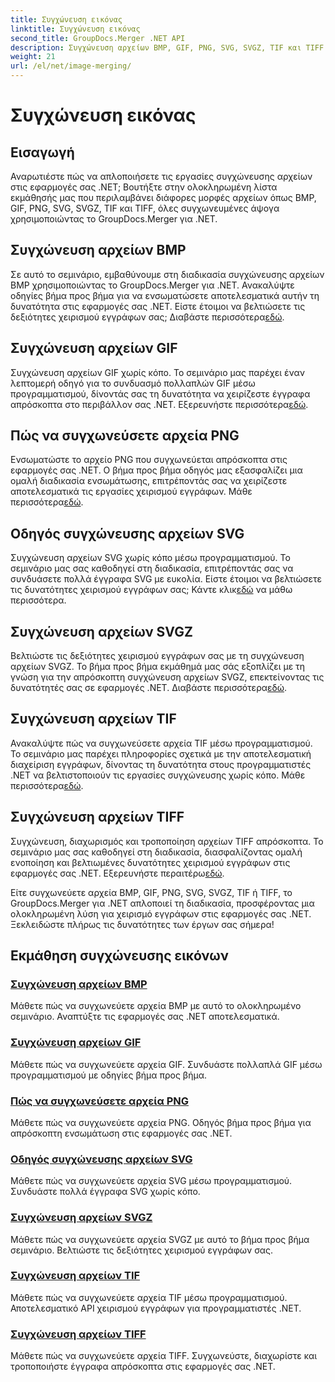 ```yaml
---
title: Συγχώνευση εικόνας
linktitle: Συγχώνευση εικόνας
second_title: GroupDocs.Merger .NET API
description: Συγχώνευση αρχείων BMP, GIF, PNG, SVG, SVGZ, TIF και TIFF απρόσκοπτα με το GroupDocs.Merger .NET. Ενσωματώστε αποτελεσματικά τη διαχείριση εγγράφων στις εφαρμογές σας .NET.
weight: 21
url: /el/net/image-merging/
---
```


# Συγχώνευση εικόνας

## Εισαγωγή

Αναρωτιέστε πώς να απλοποιήσετε τις εργασίες συγχώνευσης αρχείων στις εφαρμογές σας .NET; Βουτήξτε στην ολοκληρωμένη λίστα εκμάθησής μας που περιλαμβάνει διάφορες μορφές αρχείων όπως BMP, GIF, PNG, SVG, SVGZ, TIF και TIFF, όλες συγχωνευμένες άψογα χρησιμοποιώντας το GroupDocs.Merger για .NET.

## Συγχώνευση αρχείων BMP

 Σε αυτό το σεμινάριο, εμβαθύνουμε στη διαδικασία συγχώνευσης αρχείων BMP χρησιμοποιώντας το GroupDocs.Merger για .NET. Ανακαλύψτε οδηγίες βήμα προς βήμα για να ενσωματώσετε αποτελεσματικά αυτήν τη δυνατότητα στις εφαρμογές σας .NET. Είστε έτοιμοι να βελτιώσετε τις δεξιότητες χειρισμού εγγράφων σας; Διαβάστε περισσότερα[εδώ](./merge-bmp-files/).

## Συγχώνευση αρχείων GIF

 Συγχώνευση αρχείων GIF χωρίς κόπο. Το σεμινάριο μας παρέχει έναν λεπτομερή οδηγό για το συνδυασμό πολλαπλών GIF μέσω προγραμματισμού, δίνοντάς σας τη δυνατότητα να χειρίζεστε έγγραφα απρόσκοπτα στο περιβάλλον σας .NET. Εξερευνήστε περισσότερα[εδώ](./merging-gif-files/).

## Πώς να συγχωνεύσετε αρχεία PNG

Ενσωματώστε το αρχείο PNG που συγχωνεύεται απρόσκοπτα στις εφαρμογές σας .NET. Ο βήμα προς βήμα οδηγός μας εξασφαλίζει μια ομαλή διαδικασία ενσωμάτωσης, επιτρέποντάς σας να χειρίζεστε αποτελεσματικά τις εργασίες χειρισμού εγγράφων. Μάθε περισσότερα[εδώ](./how-to-merge-png-files/).

## Οδηγός συγχώνευσης αρχείων SVG

 Συγχώνευση αρχείων SVG χωρίς κόπο μέσω προγραμματισμού. Το σεμινάριο μας σας καθοδηγεί στη διαδικασία, επιτρέποντάς σας να συνδυάσετε πολλά έγγραφα SVG με ευκολία. Είστε έτοιμοι να βελτιώσετε τις δυνατότητες χειρισμού εγγράφων σας; Κάντε κλικ[εδώ](./guide-merging-svg-files/) να μάθω περισσότερα.

## Συγχώνευση αρχείων SVGZ

 Βελτιώστε τις δεξιότητες χειρισμού εγγράφων σας με τη συγχώνευση αρχείων SVGZ. Το βήμα προς βήμα εκμάθημά μας σάς εξοπλίζει με τη γνώση για την απρόσκοπτη συγχώνευση αρχείων SVGZ, επεκτείνοντας τις δυνατότητές σας σε εφαρμογές .NET. Διαβάστε περισσότερα[εδώ](./merging-svgz-files/).

## Συγχώνευση αρχείων TIF

 Ανακαλύψτε πώς να συγχωνεύσετε αρχεία TIF μέσω προγραμματισμού. Το σεμινάριο μας παρέχει πληροφορίες σχετικά με την αποτελεσματική διαχείριση εγγράφων, δίνοντας τη δυνατότητα στους προγραμματιστές .NET να βελτιστοποιούν τις εργασίες συγχώνευσης χωρίς κόπο. Μάθε περισσότερα[εδώ](./merge-tif-files/).

## Συγχώνευση αρχείων TIFF

Συγχώνευση, διαχωρισμός και τροποποίηση αρχείων TIFF απρόσκοπτα. Το σεμινάριο μας σας καθοδηγεί στη διαδικασία, διασφαλίζοντας ομαλή ενοποίηση και βελτιωμένες δυνατότητες χειρισμού εγγράφων στις εφαρμογές σας .NET. Εξερευνήστε περαιτέρω[εδώ](./merging-tiff-files/).

Είτε συγχωνεύετε αρχεία BMP, GIF, PNG, SVG, SVGZ, TIF ή TIFF, το GroupDocs.Merger για .NET απλοποιεί τη διαδικασία, προσφέροντας μια ολοκληρωμένη λύση για χειρισμό εγγράφων στις εφαρμογές σας .NET. Ξεκλειδώστε πλήρως τις δυνατότητες των έργων σας σήμερα!
## Εκμάθηση συγχώνευσης εικόνων
### [Συγχώνευση αρχείων BMP](./merge-bmp-files/)
Μάθετε πώς να συγχωνεύετε αρχεία BMP με αυτό το ολοκληρωμένο σεμινάριο. Αναπτύξτε τις εφαρμογές σας .NET αποτελεσματικά.
### [Συγχώνευση αρχείων GIF](./merging-gif-files/)
Μάθετε πώς να συγχωνεύετε αρχεία GIF. Συνδυάστε πολλαπλά GIF μέσω προγραμματισμού με οδηγίες βήμα προς βήμα.
### [Πώς να συγχωνεύσετε αρχεία PNG](./how-to-merge-png-files/)
Μάθετε πώς να συγχωνεύετε αρχεία PNG. Οδηγός βήμα προς βήμα για απρόσκοπτη ενσωμάτωση στις εφαρμογές σας .NET.
### [Οδηγός συγχώνευσης αρχείων SVG](./guide-merging-svg-files/)
Μάθετε πώς να συγχωνεύετε αρχεία SVG μέσω προγραμματισμού. Συνδυάστε πολλά έγγραφα SVG χωρίς κόπο.
### [Συγχώνευση αρχείων SVGZ](./merging-svgz-files/)
Μάθετε πώς να συγχωνεύετε αρχεία SVGZ με αυτό το βήμα προς βήμα σεμινάριο. Βελτιώστε τις δεξιότητες χειρισμού εγγράφων σας.
### [Συγχώνευση αρχείων TIF](./merge-tif-files/)
Μάθετε πώς να συγχωνεύετε αρχεία TIF μέσω προγραμματισμού. Αποτελεσματικό API χειρισμού εγγράφων για προγραμματιστές .NET.
### [Συγχώνευση αρχείων TIFF](./merging-tiff-files/)
Μάθετε πώς να συγχωνεύετε αρχεία TIFF. Συγχωνεύστε, διαχωρίστε και τροποποιήστε έγγραφα απρόσκοπτα στις εφαρμογές σας .NET.